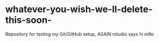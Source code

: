 # whatever-you-wish-we-ll-delete-this-soon-

Repository for testing my Git/GitHub setup, AGAIN
rstudio says hi mfkr
